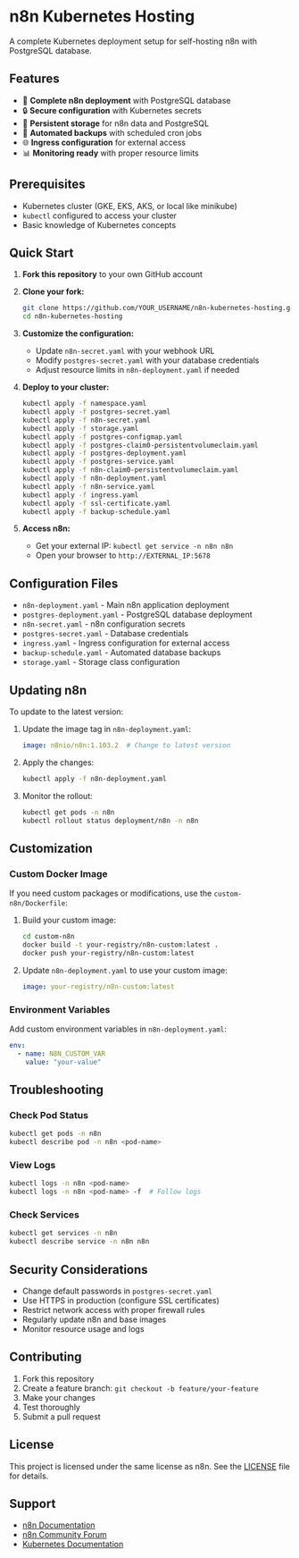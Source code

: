 # n8n Kubernetes Hosting

A complete Kubernetes deployment setup for self-hosting n8n with PostgreSQL database.

## Features

- 🚀 **Complete n8n deployment** with PostgreSQL database
- 🔒 **Secure configuration** with Kubernetes secrets
- 💾 **Persistent storage** for n8n data and PostgreSQL
- 🔄 **Automated backups** with scheduled cron jobs
- 🌐 **Ingress configuration** for external access
- 📊 **Monitoring ready** with proper resource limits

## Prerequisites

- Kubernetes cluster (GKE, EKS, AKS, or local like minikube)
- `kubectl` configured to access your cluster
- Basic knowledge of Kubernetes concepts

## Quick Start

1. **Fork this repository** to your own GitHub account
2. **Clone your fork:**
   ```bash
   git clone https://github.com/YOUR_USERNAME/n8n-kubernetes-hosting.git
   cd n8n-kubernetes-hosting
   ```

3. **Customize the configuration:**
   - Update `n8n-secret.yaml` with your webhook URL
   - Modify `postgres-secret.yaml` with your database credentials
   - Adjust resource limits in `n8n-deployment.yaml` if needed

4. **Deploy to your cluster:**
   ```bash
   kubectl apply -f namespace.yaml
   kubectl apply -f postgres-secret.yaml
   kubectl apply -f n8n-secret.yaml
   kubectl apply -f storage.yaml
   kubectl apply -f postgres-configmap.yaml
   kubectl apply -f postgres-claim0-persistentvolumeclaim.yaml
   kubectl apply -f postgres-deployment.yaml
   kubectl apply -f postgres-service.yaml
   kubectl apply -f n8n-claim0-persistentvolumeclaim.yaml
   kubectl apply -f n8n-deployment.yaml
   kubectl apply -f n8n-service.yaml
   kubectl apply -f ingress.yaml
   kubectl apply -f ssl-certificate.yaml
   kubectl apply -f backup-schedule.yaml
   ```

5. **Access n8n:**
   - Get your external IP: `kubectl get service -n n8n n8n`
   - Open your browser to `http://EXTERNAL_IP:5678`

## Configuration Files

- `n8n-deployment.yaml` - Main n8n application deployment
- `postgres-deployment.yaml` - PostgreSQL database deployment
- `n8n-secret.yaml` - n8n configuration secrets
- `postgres-secret.yaml` - Database credentials
- `ingress.yaml` - Ingress configuration for external access
- `backup-schedule.yaml` - Automated database backups
- `storage.yaml` - Storage class configuration

## Updating n8n

To update to the latest version:

1. Update the image tag in `n8n-deployment.yaml`:
   ```yaml
   image: n8nio/n8n:1.103.2  # Change to latest version
   ```

2. Apply the changes:
   ```bash
   kubectl apply -f n8n-deployment.yaml
   ```

3. Monitor the rollout:
   ```bash
   kubectl get pods -n n8n
   kubectl rollout status deployment/n8n -n n8n
   ```

## Customization

### Custom Docker Image
If you need custom packages or modifications, use the `custom-n8n/Dockerfile`:

1. Build your custom image:
   ```bash
   cd custom-n8n
   docker build -t your-registry/n8n-custom:latest .
   docker push your-registry/n8n-custom:latest
   ```

2. Update `n8n-deployment.yaml` to use your custom image:
   ```yaml
   image: your-registry/n8n-custom:latest
   ```

### Environment Variables
Add custom environment variables in `n8n-deployment.yaml`:

```yaml
env:
  - name: N8N_CUSTOM_VAR
    value: "your-value"
```

## Troubleshooting

### Check Pod Status
```bash
kubectl get pods -n n8n
kubectl describe pod -n n8n <pod-name>
```

### View Logs
```bash
kubectl logs -n n8n <pod-name>
kubectl logs -n n8n <pod-name> -f  # Follow logs
```

### Check Services
```bash
kubectl get services -n n8n
kubectl describe service -n n8n n8n
```

## Security Considerations

- Change default passwords in `postgres-secret.yaml`
- Use HTTPS in production (configure SSL certificates)
- Restrict network access with proper firewall rules
- Regularly update n8n and base images
- Monitor resource usage and logs

## Contributing

1. Fork this repository
2. Create a feature branch: `git checkout -b feature/your-feature`
3. Make your changes
4. Test thoroughly
5. Submit a pull request

## License

This project is licensed under the same license as n8n. See the [LICENSE](LICENSE) file for details.

## Support

- [n8n Documentation](https://docs.n8n.io/)
- [n8n Community Forum](https://community.n8n.io/)
- [Kubernetes Documentation](https://kubernetes.io/docs/)
